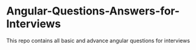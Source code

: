 # Angular-Questions-Answers-for-Interviews
This repo contains all basic and advance angular questions for interviews
